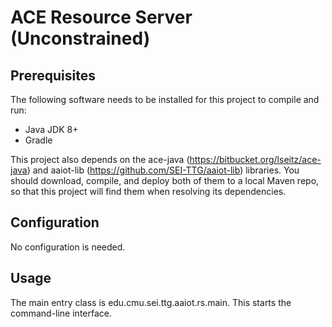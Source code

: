 # ACE Resource Server (Unconstrained)

## Prerequisites
The following software needs to be installed for this project to compile and run:
* Java JDK 8+
* Gradle

This project also depends on the ace-java (https://bitbucket.org/lseitz/ace-java) and aaiot-lib (https://github.com/SEI-TTG/aaiot-lib) 
libraries. You should download, compile, and deploy both of them to a local Maven repo, so that this project will
find them when resolving its dependencies.

 
## Configuration
No configuration is needed.
 
## Usage
The main entry class is edu.cmu.sei.ttg.aaiot.rs.main. This starts the command-line interface.
